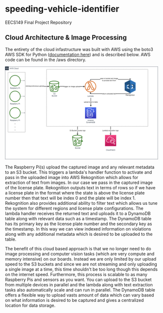 # speeding-vehicle-identifier
EECS149 Final Project Repository

## Cloud Architecture & Image Processing
The entirety of the cloud infastructure was built with AWS using the boto3 AWS SDK for Python ([documentation here](https://boto3.amazonaws.com/v1/documentation/api/latest/index.html)) and is described below. AWS code can be found in the /aws directory.

![plot](./documentation_images/aws_diagram.drawio.png)

The Raspberry Pi(s) upload the captured image and any relevant metadata to an S3 bucket. This triggers a lambda's handler function to activate and pass in the uploaded image into AWS Rekognition which allows for extraction of text from images. In our case we pass in the captured image of the license plate. Rekognition outputs text in terms of rows so if we have a license plate in the format where the state is above the license plate number then that text will be index 0 and the plate will be index 1. Rekognition also provides additional ability to filter text which allows us tune the system for different regions and license plate configurations. The lambda handler receives the returned text and uploads it to a DynamoDB table along with relevant data such as a timestamp. The DynamoDB table has its primary key as the license plate number and the secondary key as the timestamp. In this way we can view indexed information on violations along with any additional metadata which is desired to be uploaded to the table. 

The benefit of this cloud based approach is that we no longer need to do image processing and computer vision tasks (which are very compute and memory intensive) on our boards. Instead we are only limited by our upload speed to the S3 buckets and since we are not streaming and only uploading a single image at a time, this time shouldn't be too long though this depends on the internet speed. Furthermore, this process is scalable to as many Raspberry Pis and sensors as you want. You can upload to the S3 bucket from multiple devices in parallel and the lambda along with text extraction tasks also automatically scale and can run in parallel. The DynamoDB table offers a flexible way to upload vasts amount of data which can vary based on what information is desired to be captured and gives a centralized location for data storage.
